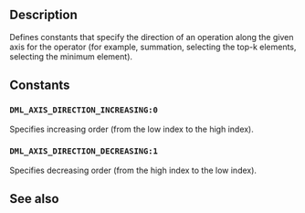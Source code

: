 ## Description

Defines constants that specify the direction of an operation along the given axis for the operator (for example, summation, selecting the top-k elements, selecting the minimum element).

## Constants

### `DML_AXIS_DIRECTION_INCREASING:0`

Specifies increasing order (from the low index to the high index).

### `DML_AXIS_DIRECTION_DECREASING:1`

Specifies decreasing order (from the high index to the low index).

## See also